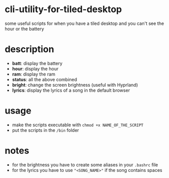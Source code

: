 # cli-utility-for-tiled-desktop
some useful scripts for when you have a tiled desktop and you can't see the hour or the battery

# description
- **batt**: display the battery
- **hour**: display the hour
- **ram**: display the ram
- **status**: all the above combined
- **bright**: change the screen brightness (useful with Hyprland)
- **lyrics**: display the lyrics of a song in the default browser

# usage
- make the scripts executable with ```chmod +x NAME_OF_THE_SCRIPT```
- put the scripts in the ```/bin``` folder

# notes
- for the brightness you have to create some aliases in your `.bashrc` file
- for the lyrics you have to use `"<SONG_NAME>"` if the song contains spaces
